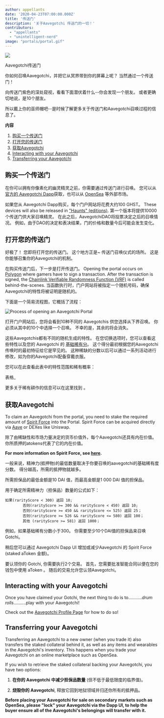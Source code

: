 ```yaml
---
author: appellants
date: '2020-04-23T07:00:00.000Z'
title: '传送门'
description: '关于Aavegotchi 传送门的一切！'
contributors:
  - "appellants"
  - "unintelligent-nerd"
image: "portals/portal.gif"
---
```


<div class="headerImageContainer">
<img class="headerImage" src="/portals/portal.gif">
<p class="headerImageText">Aavegotchi传送门</p>
</div>

你如何召唤Aavegotchi，并把它从冥界带到你的屏幕上呢？ 当然通过一个传送门！

向传送门紫色的深处窥视，看看下面潜伏着什么--你会发现一个朋友。 或者更确切地说，是10个朋友。

所以戴上你的巫师帽吧--是时候了解更多关于传送门和Aavegotchi召唤过程的信息了。 

<div class="contentsBox">

**内容**

<ol>
<li><a href=#buying-a-portal>购买一个传送门</a></li>
<li><a href=#opening-your-portal>打开您的传送门</a></li>
<li><a href=#claiming-an-aavegotchi>获取Aavegotchi</a></li>
<li><a href=#interacting-with-your-aavegotchi>Interacting with your Aavegotchi</a></li>
<li><a href=#transferring-your-aavegotchi>Transferring your Aavegotchi</a></li>
</ol>

</div>

## 购买一个传送门

在你可以拥有你像素化的幽灵精灵之前，你需要通过传送门进行召唤。 您可以从 [官方的 Aavegotchi Dapp](https://aavegotchi.com/buy-portal)获取，也可以从 [OpenSea](https://opensea.io/) 等外部市场。

如果您从 Aavegotchi Dapp购买，每个门户网站将花费大约100 GHST。 These devices will also be released in ["Haunts" (editions)](/haunt). 第一个版本将提供10000个传送门供大家召唤精灵。 在此之后，AavegotchiDAO将投票决定之后的召唤情况。 例如，由于DAO的决定和表决结果，门的价格和数量今后可能会发生变化。


## 打开您的传送门

好极了！ 您即将打开您的传送门。 这个地方正是~ 传送门召唤仪式的场所。 这是你能够召集你的Aavegotchi的机制。

在购买传送门后，下一步是打开传送门。 Opening the portal occurs on [Polygon](/glossary#polygon) where gamers have to sign a transaction. After the transaction is signed, the [Chainlink Verifiable Randomness Function (VRF)](/glossary#chainlink-vrf) is called behind-the-scenes. 当函数执行时，门户网站将被指定一个随机号码，确保Aavegotchi的特性将被证明是随机的。

下面是一个简易流程图，它概括了流程：

<img class = "bodyImage" src = "/portals/opening-an-aavegotchi-portal.png" alt = "Process of opening an Aavegotchi Portal" />

打开门户网站后，您将会看到10种不同的 Aavegotchis 供您选择从下界召唤。 你必须从其中的10个中选择一个召唤。 不幸的是，其余的将会消失。

这些Aavegotchis都有不同的随机生成的特性。 在您切换选项时，您可以查看这些特性以及您的 Aavegotchi 的 [基础稀有分](/rarity-farming#base-rarity-score)。 这个得分最初根据您的Aavegotchi传唤时的最初特征给它是罕见的。 这种稀缺的分数以后可以通过一系列活动进行修改，如为你的Aavegotchi配备穿戴衣服。

您可以在此查看此表中的特性范围和稀有概率：

表格_


更多关于稀有耕作的信息可以在这里找到 [](/rarity-farming)。


## 获取Aavegotchi

To claim an Aavegotchi from the portal, you need to stake the required amount of [Spirit Force](/spirit-force) into the Portal. Spirit Force can be acquired directly via [Aave](https://aave.com/) or DEXes like Uniswap.

除了由稀缺性和市场力量决定的货币价值外，每个Aavegotchi还具有内在价值。 你所质押的atokens代表了它的内在价值。

**For more information on Spirit Force, see [here](/spirit-force).**

一般来说，精神力(抵押物)的最低数量取决于你要召唤的aavegotchi的基础稀有度分数。 得分越高，所需的抵押物就越多。

所需担保品的最低金额是10 DAI 值，而最高金额是1 000 DAI 值的担保品。

用于确定所需精神力（担保品）数量的公式如下：

```
如果(rarityScore < 300) 返回 10;
        否则(rarityScore >= 300 && rarityScore < 450) 返回 10;
        否则(rarityScore >= 450 && rarityScore <= 525) 返回 25；
        否则(rarityScore >= 526 && rarityScore <= 580) 返回 100；
        其他 (rarityScore >= 581) 返回 1000；
```

例如，如果基础稀有分数小于300。 你需要至少10个DAI值的担保品来召唤Gotchi。

稍后您可以通过 Aavegotchi Dapp UI 增加或减少Aavegotchi 的 Spirit Force (staked aToken 金额)。

要认领你的 Gotchi, 你需要执行2个交易。 首先，您需要批准智能合同以便在您的钱包中使用 aToken 。 随后的交易允许您认领Aavegotchi。

## Interacting with your Aavegotchi

Once you have claimed your Gotchi, the next thing to do is to...........*drum rolls*..........play with your Aavegotchi!

Check out the [Aavegotchi Profile Page](/aavegotchi-profile) for how to do so!

## Transferring your Aavegotchi

Transferring an Aavegotchi to a new owner (when you trade it) also transfers the staked collateral behind it, as well as any items and wearables in the Aavegotchi's inventory. This happens when you trade your Aavegotchi on an online marketplace such as OpenSea.

If you wish to retrieve the staked collateral backing your Aavegotchi, you have two options:

1. **在你的 Aavegotchi 中减少担保品数量** (但不低于最低限度的临界值)。

2. **烧毁你的 Aavegotchi**, 释放它回到地狱领域并归还你所有的抵押品。

**Before placing your Aavegotchi for sale on secondary markets such as OpenSea, please "lock" your Aavegotchi via the Dapp UI, to help the buyer ensure all of the Aavegotchi's belongings will transfer with it.**